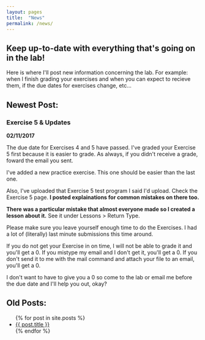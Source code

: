 ```yaml
---
layout: pages
title:  "News"
permalink: /news/
---
```


## Keep up-to-date with everything that's going on in the lab!

Here is where I'll post new information concerning the lab. For example: when I finish grading your exercises and when you can expect to recieve them, if the due dates for exercises change, etc...

## Newest Post:

### Exercise 5 & Updates
**02/11/2017**

The due date for Exercises 4 and 5 have passed. I've graded your Exercise 5 first because it is easier to grade. As always, if you didn't receive a grade, foward the email you sent. 

I've added a new practice exercise. This one should be easier than the last one.

Also, I've uploaded that Exercise 5 test program I said I'd upload. Check the Exercise 5 page. **I posted explainations for common mistakes on there too.**

**There was a particular mistake that almost everyone made so I created a lesson about it.** See it under Lessons > Return Type.

Please make sure you leave yourself enough time to do the Exercises. I had a lot of (literally) last minute submissions this time around.

If you do not get your Exercise in on time, I will not be able to grade it and you'll get a 0. If you mistype my email and I don't get it, you'll get a 0. If you don't send it to me with the mail command and attach your file to an email, you'll get a 0.

I don't want to have to give you a 0 so come to the lab or email me before the due date and I'll help you out, okay?

## Old Posts:

<ul>
  {% for post in site.posts %}
    <li>
      <a href="/cs135{{ post.url }}">{{ post.title }}</a>
    </li>
  {% endfor %}
</ul>
